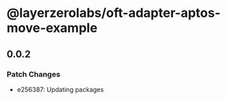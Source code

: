 # @layerzerolabs/oft-adapter-aptos-move-example

## 0.0.2

### Patch Changes

- e256387: Updating packages
